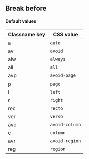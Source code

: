 ## Break before

<!-- <values.breakBefore> -->
#### Default values
|Classname key|CSS value         |
|-------------|------------------|
|a            |```auto```        |
|av           |```avoid```       |
|alw          |```always```      |
|all          |```all```         |
|avp          |```avoid-page```  |
|p            |```page```        |
|l            |```left```        |
|r            |```right```       |
|rec          |```recto```       |
|ver          |```verso```       |
|avc          |```avoid-column```|
|c            |```column```      |
|avr          |```avoid-region```|
|reg          |```region```      |

<!-- </values.breakBefore> -->

<!-- <variants.breakBefore> -->

<!-- </variants.breakBefore> -->